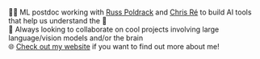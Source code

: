 \
:technologist: ML postdoc working with [Russ Poldrack](https://med.stanford.edu/profiles/russell-poldrack) and [Chris Ré](https://cs.stanford.edu/~chrismre/) to build AI tools that help us understand the :brain:\
🤝 Always looking to collaborate on cool projects involving large language/vision models and/or the brain\
:globe_with_meridians: [Check out my website](https://athms.me/) if you want to find out more about me!
